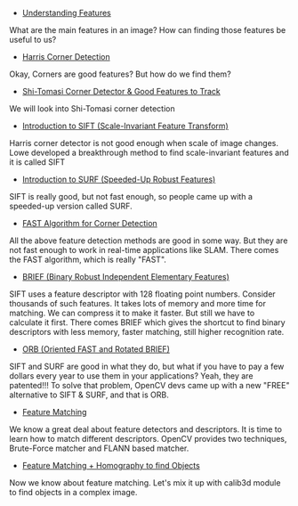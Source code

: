 
* [Understanding Features](../../df/d54/tutorial_py_features_meaning.html "../../df/d54/tutorial_py_features_meaning.html")

What are the main features in an image? How can finding those features be useful to us?
* [Harris Corner Detection](../../dc/d0d/tutorial_py_features_harris.html "../../dc/d0d/tutorial_py_features_harris.html")

Okay, Corners are good features? But how do we find them?
* [Shi-Tomasi Corner Detector & Good Features to Track](../../d4/d8c/tutorial_py_shi_tomasi.html "../../d4/d8c/tutorial_py_shi_tomasi.html")

We will look into Shi-Tomasi corner detection
* [Introduction to SIFT (Scale-Invariant Feature Transform)](../../da/df5/tutorial_py_sift_intro.html "../../da/df5/tutorial_py_sift_intro.html")

Harris corner detector is not good enough when scale of image changes. Lowe developed a breakthrough method to find scale-invariant features and it is called SIFT
* [Introduction to SURF (Speeded-Up Robust Features)](../../df/dd2/tutorial_py_surf_intro.html "../../df/dd2/tutorial_py_surf_intro.html")

SIFT is really good, but not fast enough, so people came up with a speeded-up version called SURF.
* [FAST Algorithm for Corner Detection](../../df/d0c/tutorial_py_fast.html "../../df/d0c/tutorial_py_fast.html")

All the above feature detection methods are good in some way. But they are not fast enough to work in real-time applications like SLAM. There comes the FAST algorithm, which is really "FAST".
* [BRIEF (Binary Robust Independent Elementary Features)](../../dc/d7d/tutorial_py_brief.html "../../dc/d7d/tutorial_py_brief.html")

SIFT uses a feature descriptor with 128 floating point numbers. Consider thousands of such features. It takes lots of memory and more time for matching. We can compress it to make it faster. But still we have to calculate it first. There comes BRIEF which gives the shortcut to find binary descriptors with less memory, faster matching, still higher recognition rate.
* [ORB (Oriented FAST and Rotated BRIEF)](../../d1/d89/tutorial_py_orb.html "../../d1/d89/tutorial_py_orb.html")

SIFT and SURF are good in what they do, but what if you have to pay a few dollars every year to use them in your applications? Yeah, they are patented!!! To solve that problem, OpenCV devs came up with a new "FREE" alternative to SIFT & SURF, and that is ORB.
* [Feature Matching](../../dc/dc3/tutorial_py_matcher.html "../../dc/dc3/tutorial_py_matcher.html")

We know a great deal about feature detectors and descriptors. It is time to learn how to match different descriptors. OpenCV provides two techniques, Brute-Force matcher and FLANN based matcher.
* [Feature Matching + Homography to find Objects](../../d1/de0/tutorial_py_feature_homography.html "../../d1/de0/tutorial_py_feature_homography.html")

Now we know about feature matching. Let's mix it up with calib3d module to find objects in a complex image.

